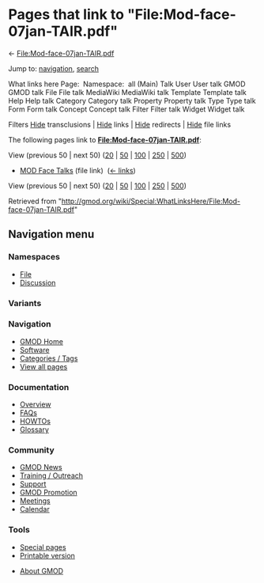 <div id="mw-page-base" class="noprint">

</div>

<div id="mw-head-base" class="noprint">

</div>

<div id="content" class="mw-body" role="main">

<span id="top"></span>

<div id="mw-js-message" style="display:none;">

</div>



# <span dir="auto">Pages that link to "File:Mod-face-07jan-TAIR.pdf"</span>

<div id="bodyContent">

<div id="contentSub">

←
[File:Mod-face-07jan-TAIR.pdf](/wiki/File:Mod-face-07jan-TAIR.pdf "File:Mod-face-07jan-TAIR.pdf")

</div>

<div id="jump-to-nav" class="mw-jump">

Jump to: [navigation](#mw-navigation), [search](#p-search)

</div>

<div id="mw-content-text">

What links here Page:  Namespace:  all (Main) Talk User User talk GMOD
GMOD talk File File talk MediaWiki MediaWiki talk Template Template talk
Help Help talk Category Category talk Property Property talk Type Type
talk Form Form talk Concept Concept talk Filter Filter talk Widget
Widget talk

Filters
[Hide](/mediawiki/index.php?title=Special:WhatLinksHere/File:Mod-face-07jan-TAIR.pdf&hidetrans=1 "Special:WhatLinksHere/File:Mod-face-07jan-TAIR.pdf")
transclusions \|
[Hide](/mediawiki/index.php?title=Special:WhatLinksHere/File:Mod-face-07jan-TAIR.pdf&hidelinks=1 "Special:WhatLinksHere/File:Mod-face-07jan-TAIR.pdf")
links \|
[Hide](/mediawiki/index.php?title=Special:WhatLinksHere/File:Mod-face-07jan-TAIR.pdf&hideredirs=1 "Special:WhatLinksHere/File:Mod-face-07jan-TAIR.pdf")
redirects \|
[Hide](/mediawiki/index.php?title=Special:WhatLinksHere/File:Mod-face-07jan-TAIR.pdf&hideimages=1 "Special:WhatLinksHere/File:Mod-face-07jan-TAIR.pdf")
file links

The following pages link to
**[File:Mod-face-07jan-TAIR.pdf](/wiki/File:Mod-face-07jan-TAIR.pdf "File:Mod-face-07jan-TAIR.pdf")**:

View (previous 50 \| next 50)
([20](/mediawiki/index.php?title=Special:WhatLinksHere/File:Mod-face-07jan-TAIR.pdf&limit=20 "Special:WhatLinksHere/File:Mod-face-07jan-TAIR.pdf")
\|
[50](/mediawiki/index.php?title=Special:WhatLinksHere/File:Mod-face-07jan-TAIR.pdf&limit=50 "Special:WhatLinksHere/File:Mod-face-07jan-TAIR.pdf")
\|
[100](/mediawiki/index.php?title=Special:WhatLinksHere/File:Mod-face-07jan-TAIR.pdf&limit=100 "Special:WhatLinksHere/File:Mod-face-07jan-TAIR.pdf")
\|
[250](/mediawiki/index.php?title=Special:WhatLinksHere/File:Mod-face-07jan-TAIR.pdf&limit=250 "Special:WhatLinksHere/File:Mod-face-07jan-TAIR.pdf")
\|
[500](/mediawiki/index.php?title=Special:WhatLinksHere/File:Mod-face-07jan-TAIR.pdf&limit=500 "Special:WhatLinksHere/File:Mod-face-07jan-TAIR.pdf"))

- [MOD Face Talks](/wiki/MOD_Face_Talks "MOD Face Talks") (file link) ‎
  <span class="mw-whatlinkshere-tools">([←
  links](/mediawiki/index.php?title=Special:WhatLinksHere&target=MOD+Face+Talks "Special:WhatLinksHere"))</span>

View (previous 50 \| next 50)
([20](/mediawiki/index.php?title=Special:WhatLinksHere/File:Mod-face-07jan-TAIR.pdf&limit=20 "Special:WhatLinksHere/File:Mod-face-07jan-TAIR.pdf")
\|
[50](/mediawiki/index.php?title=Special:WhatLinksHere/File:Mod-face-07jan-TAIR.pdf&limit=50 "Special:WhatLinksHere/File:Mod-face-07jan-TAIR.pdf")
\|
[100](/mediawiki/index.php?title=Special:WhatLinksHere/File:Mod-face-07jan-TAIR.pdf&limit=100 "Special:WhatLinksHere/File:Mod-face-07jan-TAIR.pdf")
\|
[250](/mediawiki/index.php?title=Special:WhatLinksHere/File:Mod-face-07jan-TAIR.pdf&limit=250 "Special:WhatLinksHere/File:Mod-face-07jan-TAIR.pdf")
\|
[500](/mediawiki/index.php?title=Special:WhatLinksHere/File:Mod-face-07jan-TAIR.pdf&limit=500 "Special:WhatLinksHere/File:Mod-face-07jan-TAIR.pdf"))

</div>

<div class="printfooter">

Retrieved from
"<http://gmod.org/wiki/Special:WhatLinksHere/File:Mod-face-07jan-TAIR.pdf>"

</div>

<div id="catlinks" class="catlinks catlinks-allhidden">

</div>

<div class="visualClear">

</div>

</div>

</div>

<div id="mw-navigation">

## Navigation menu

<div id="mw-head">



<div id="left-navigation">

<div id="p-namespaces" class="vectorTabs" role="navigation"
aria-labelledby="p-namespaces-label">

### Namespaces

- <span id="ca-nstab-image"><a href="/wiki/File:Mod-face-07jan-TAIR.pdf" accesskey="c"
  title="View the file page [c]">File</a></span>
- <span id="ca-talk"><a
  href="/mediawiki/index.php?title=File_talk:Mod-face-07jan-TAIR.pdf&amp;action=edit&amp;redlink=1"
  accesskey="t"
  title="Discussion about the content page [t]">Discussion</a></span>

</div>

<div id="p-variants" class="vectorMenu emptyPortlet" role="navigation"
aria-labelledby="p-variants-label">

### 

### Variants[](#)

<div class="menu">

</div>

</div>

</div>





</div>

</div>

</div>

<div id="mw-panel">

<div id="p-logo" role="banner">

<a href="/wiki/Main_Page"
style="background-image: url(http://gmod.org/images/GMOD-cogs.png);"
title="Visit the main page"></a>

</div>

<div id="p-Navigation" class="portal" role="navigation"
aria-labelledby="p-Navigation-label">

### Navigation

<div class="body">

- <span id="n-GMOD-Home">[GMOD Home](/wiki/Main_Page)</span>
- <span id="n-Software">[Software](/wiki/GMOD_Components)</span>
- <span id="n-Categories-.2F-Tags">[Categories /
  Tags](/wiki/Categories)</span>
- <span id="n-View-all-pages">[View all
  pages](/wiki/Special:AllPages)</span>

</div>

</div>

<div id="p-Documentation" class="portal" role="navigation"
aria-labelledby="p-Documentation-label">

### Documentation

<div class="body">

- <span id="n-Overview">[Overview](/wiki/Overview)</span>
- <span id="n-FAQs">[FAQs](/wiki/Category:FAQ)</span>
- <span id="n-HOWTOs">[HOWTOs](/wiki/Category:HOWTO)</span>
- <span id="n-Glossary">[Glossary](/wiki/Glossary)</span>

</div>

</div>

<div id="p-Community" class="portal" role="navigation"
aria-labelledby="p-Community-label">

### Community

<div class="body">

- <span id="n-GMOD-News">[GMOD News](/wiki/GMOD_News)</span>
- <span id="n-Training-.2F-Outreach">[Training /
  Outreach](/wiki/Training_and_Outreach)</span>
- <span id="n-Support">[Support](/wiki/Support)</span>
- <span id="n-GMOD-Promotion">[GMOD
  Promotion](/wiki/GMOD_Promotion)</span>
- <span id="n-Meetings">[Meetings](/wiki/Meetings)</span>
- <span id="n-Calendar">[Calendar](/wiki/Calendar)</span>

</div>

</div>

<div id="p-tb" class="portal" role="navigation"
aria-labelledby="p-tb-label">

### Tools

<div class="body">

- <span id="t-specialpages"><a href="/wiki/Special:SpecialPages" accesskey="q"
  title="A list of all special pages [q]">Special pages</a></span>
- <span id="t-print"><a
  href="/mediawiki/index.php?title=Special:WhatLinksHere/File:Mod-face-07jan-TAIR.pdf&amp;printable=yes"
  rel="alternate" accesskey="p"
  title="Printable version of this page [p]">Printable version</a></span>

</div>

</div>

</div>

</div>

<div id="footer" role="contentinfo">

- <span id="footer-places-about">[About
  GMOD](/wiki/GMOD:About "GMOD:About")</span>

<!-- -->






</div>
